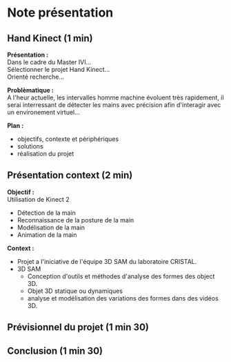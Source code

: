   # Note présentation

## Hand Kinect (1 min)

**Présentation :**  
Dans le cadre du Master IVI...  
Sélectionner le projet Hand Kinect...  
Orienté recherche...  


**Problèmatique :**  
A l'heur actuelle, les intervalles homme machine
évoluent très rapidement, il serai interressant de
détecter les mains avec précision afin d'interagir
avec un environement virtuel...

**Plan :**  
- objectifs, contexte et périphériques  
- solutions
- réalisation du projet


## Présentation context (2 min)

**Objectif :**  
Utilisation de Kinect 2
- Détection de la main
- Reconnaissance de la posture de la main
- Modélisation de la main
- Animation de la main

**Context :**  
- Projet a l'iniciative de l'équipe 3D SAM du laboratoire CRISTAL.
- 3D SAM
  - Conception d'outils et méthodes d'analyse des formes des object 3D.
  - Objet 3D statique ou dynamiques
  - analyse et modélisation des variations des formes dans des vidéos 3D.



## Prévisionnel du projet (1 min 30)

## Conclusion (1 min 30)
